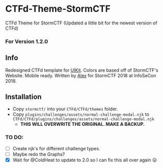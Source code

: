 # CTFd-Theme-StormCTF
CTFd Theme for StormCTF (Updated a little bit for the newest version of CTFd)

### For Version 1.2.0

## Info
Redesigned CTFd template for [UIKit](https://getuikit.com). Colors are based off of StormCTF's Website. Mobile ready. Written by [Alex](https://twitter.com/offsec_ginger) for StormCTF 2018 at InfoSeCon 2018.

## Installation
* Copy `stormctf/` into your `CTFd/CTFd/themes` folder.
* Copy `plugins/challenges/assets/normal-challenge-modal.njk` to `CTFd/CTFd/plugins/challenges/assets/normal-challenge-modal.njk`
  * **THIS WILL OVERWRITE THE ORIGINAL. MAKE A BACKUP.**

### TO DO:
- [ ] Create njk's for different challenge types.
- [ ] Maybe redo the Graphs?
- [x] Wait for @ColdHeat to update to 2.0 so I can fix this all over again :stuck_out_tongue:
